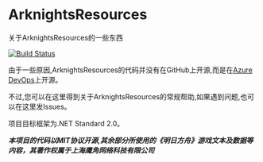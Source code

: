# ArknightsResources
关于ArknightsResources的一些东西

[![Build Status](https://dev.azure.com/LiveBakaStudio/ArknightsResources/_apis/build/status/ArknightsResources?branchName=master)](https://dev.azure.com/LiveBakaStudio/ArknightsResources/_build/latest?definitionId=1&branchName=master)

由于一些原因,ArknightsResources的代码并没有在GitHub上开源,而是在[Azure DevOps](https://dev.azure.com/LiveBakaStudio/ArknightsResources)上开源。

不过,您可以在这里得到关于ArknightsResources的常规帮助,如果遇到问题,也可以在这里发Issues。

项目目标框架为.NET Standard 2.0。

***本项目的代码以MIT协议开源,其余部分所使用的《明日方舟》游戏文本及数据等内容，其著作权属于上海鹰角网络科技有限公司***
